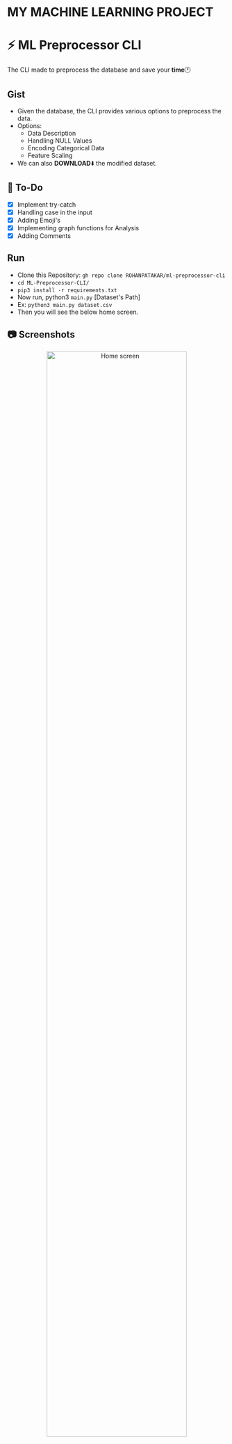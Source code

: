 # MY MACHINE LEARNING PROJECT
# :zap: ML Preprocessor CLI

The CLI made to preprocess the database and save your **time**:clock1:

## Gist

- Given the database, the CLI provides various options to preprocess the data. 
- Options:
    - Data Description
    - Handling NULL Values
    - Encoding Categorical Data
    - Feature Scaling
- We can also **DOWNLOAD**:arrow_down: the modified dataset.

## :memo: To-Do

- [x] Implement try-catch
- [x] Handling case in the input
- [x] Adding Emoji's
- [x] Implementing graph functions for Analysis
- [x] Adding Comments

## Run

- Clone this Repository: `gh repo clone ROHANPATAKAR/ml-preprocessor-cli`
- `cd ML-Preprocessor-CLI/`
- `pip3 install -r requirements.txt`
- Now run, python3 `main.py` [Dataset's Path]
- Ex: `python3 main.py dataset.csv`
- Then you will see the below home screen.

## :camera: Screenshots

<p align="center">
    <img alt="Home screen" src="./screenshots/homeScreen.png" width="80%"/>
</p>

#### If you have any questions, just let me know [here.](mailto:rohanpatankar926@gmail.com)
